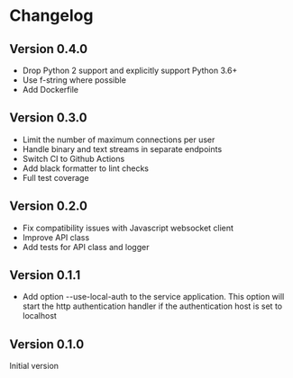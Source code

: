 Changelog
=========

Version 0.4.0
-------------

+ Drop Python 2 support and explicitly support Python 3.6+
+ Use f-string where possible
+ Add Dockerfile

Version 0.3.0
-------------

+ Limit the number of maximum connections per user
+ Handle binary and text streams in separate endpoints
+ Switch CI to Github Actions
+ Add black formatter to lint checks
+ Full test coverage

Version 0.2.0
-------------

+ Fix compatibility issues with Javascript websocket client
+ Improve API class
+ Add tests for API class and logger

Version 0.1.1
-------------

+ Add option --use-local-auth to the service application. This option will
  start the http authentication handler if the authentication host is set to
  localhost

Version 0.1.0
-------------

Initial version
